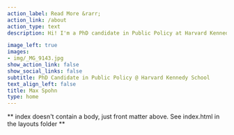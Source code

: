 ```yaml
---
action_label: Read More &rarr;
action_link: /about
action_type: text
description: Hi! I'm a PhD candidate in Public Policy at Harvard Kennedy School, working at the intersection of psychology, economics, and political science. I am interested in the formation and the effects of political and economic beliefs, such as beliefs about election fraud, social mobility, or how financial markets work. Most of his current thinking centers around the question “what makes information persuasive?” I hold a BSc in Philosophy, Politics and Economics from University College London and a Master of Behavioral and Decision Science from the University of Pennsylvania. Most recently, I worked as a Behavioral Economist at the UK's Financial Conduct Authority, where I ran online experiments on financial decision-making. I am originally from Austria and love to travel and try food around the world. Music also plays an important role in my life.

image_left: true
images:
- img/_MG_9143.jpg
show_action_link: false
show_social_links: false
subtitle: PhD Candidate in Public Policy @ Harvard Kennedy School
text_align_left: false
title: Max Spohn
type: home
---
```


** index doesn't contain a body, just front matter above.
See index.html in the layouts folder **
